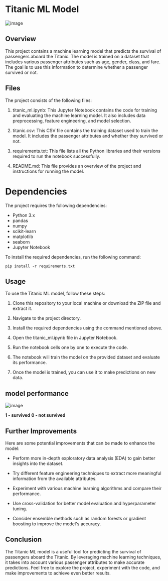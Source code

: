 # Titanic ML Model
![image](https://github.com/keerthikkn/Titanic_ML_Model/assets/42544473/ac93b403-bd41-4a5f-9251-4ca230c18f65)

## Overview
This project contains a machine learning model that predicts the survival of passengers aboard the Titanic. The model is trained on a dataset that includes various passenger attributes such as age, gender, class, and fare. The goal is to use this information to determine whether a passenger survived or not.

## Files
The project consists of the following files:

1. titanic_ml.ipynb: This Jupyter Notebook contains the code for training and evaluating the machine learning model. It also includes data preprocessing, 
  feature engineering, and model selection.

2. titanic.csv: This CSV file contains the training dataset used to train the model. It includes the passenger attributes and whether they survived or not.

3. requirements.txt: This file lists all the Python libraries and their versions required to run the notebook successfully.

4. README.md: This file provides an overview of the project and instructions for running the model.

# Dependencies
The project requires the following dependencies:

* Python 3.x
* pandas
* numpy
* scikit-learn
* matplotlib
* seaborn
* Jupyter Notebook

To install the required dependencies, run the following command:

```
pip install -r requirements.txt
```

## Usage
To use the Titanic ML model, follow these steps:

1. Clone this repository to your local machine or download the ZIP file and extract it.

2. Navigate to the project directory.

3. Install the required dependencies using the command mentioned above.

4. Open the titanic_ml.ipynb file in Jupyter Notebook.

5. Run the notebook cells one by one to execute the code.

6. The notebook will train the model on the provided dataset and evaluate its performance.

7. Once the model is trained, you can use it to make predictions on new data.

## model performance
![image](https://github.com/keerthikkn/Titanic_ML_Model/assets/42544473/13144946-8ce8-46a2-8abf-e3e3ac86bb8c)

**1 - survived**
**0 - not survived**
## Further Improvements
Here are some potential improvements that can be made to enhance the model:

* Perform more in-depth exploratory data analysis (EDA) to gain better insights into the dataset.

* Try different feature engineering techniques to extract more meaningful information from the available attributes.

* Experiment with various machine learning algorithms and compare their performance.

* Use cross-validation for better model evaluation and hyperparameter tuning.

* Consider ensemble methods such as random forests or gradient boosting to improve the model's accuracy.

## Conclusion

The Titanic ML model is a useful tool for predicting the survival of passengers aboard the Titanic. By leveraging machine learning techniques, it takes into account various passenger attributes to make accurate predictions. Feel free to explore the project, experiment with the code, and make improvements to achieve even better results.
